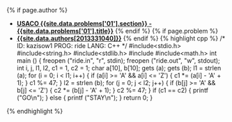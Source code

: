 <a name="2013331040.01"></a>

{% if page.author %}
- **[USACO {{site.data.problems['01'].section}} - {{site.data.problems['01'].title}}]({{site.baseurl}}/problem/01)**
{% endif %}
{% if page.problem %}
- **[{{site.data.authors[2013331040]}}]({{site.baseurl}}/author/2013331040)**
{% endif %}
{% highlight cpp %}
/*
ID: kazisow1
PROG: ride
LANG: C++
*/
#include<stdio.h>
#include<string.h>
#include<stdlib.h>
#include<algorithm>
#include<math.h>
int main () {
    freopen ("ride.in", "r", stdin);
    freopen ("ride.out", "w", stdout);
    int i, j, l1, l2, c1 = 1, c2 = 1;
    char a[10], b[10];
    gets (a);
    gets (b);
    l1 = strlen (a);
    for (i = 0; i < l1; i++) {
        if (a[i] >= 'A' && a[i] <= 'Z') {
            c1 *= (a[i] - 'A' + 1);
        }
        c1 %= 47;
    }
    l2 = strlen (b);
    for (j = 0; j < l2; j++) {
        if (b[j] >= 'A' && b[j] <= 'Z') {
            c2 *= (b[j] - 'A' + 1);
        }
        c2 %= 47;
    }
    if (c1 == c2) {
        printf ("GO\n");
    } else {
        printf ("STAY\n");
    }
    return 0;
}

{% endhighlight %}